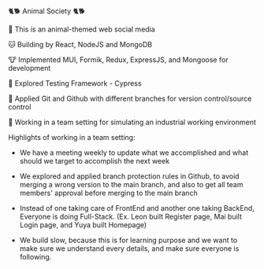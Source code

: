 🐈🐕 Animal Society 🐈🐕

🐶 This is an animal-themed web social media

🐱 Building by React, NodeJS and MongoDB

🐮 Implemented MUI, Formik, Redux, ExpressJS, and Mongoose for development

🙉 Explored Testing Framework - Cypress

🐣 Applied Git and Github with different branches for version control/source control

🐧 Working in a team setting for simulating an industrial working environment

Highlights of working in a team setting:

- We have a meeting weekly to update what we accomplished and what should we target to accomplish the next week

- We explored and applied branch protection rules in Github, to avoid merging a wrong version to the main branch, and also to get all team members' approval before merging to the main branch

- Instead of one taking care of FrontEnd and another one taking BackEnd, Everyone is doing Full-Stack. (Ex. Leon built Register page, Mai built Login page, and Yuya built Homepage)

- We build slow, because this is for learning purpose and we want to make sure we understand every details, and make sure everyone is following.
